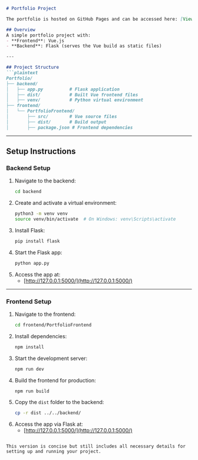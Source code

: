 
```markdown
# Portfolio Project

The portfolio is hosted on GitHub Pages and can be accessed here: [View Portfolio](https://erlendtregde.github.io/PortfolioGithubPages/)

## Overview
A simple portfolio project with:
- **Frontend**: Vue.js
- **Backend**: Flask (serves the Vue build as static files)

---

## Project Structure
```plaintext
Portfolio/
├── backend/
│   ├── app.py          # Flask application
│   ├── dist/           # Built Vue frontend files
│   ├── venv/           # Python virtual environment
├── frontend/
│   └── PortfolioFrontend/
│       ├── src/        # Vue source files
│       ├── dist/       # Build output
│       ├── package.json # Frontend dependencies
```

---

## Setup Instructions

### Backend Setup
1. Navigate to the backend:
   ```bash
   cd backend
   ```
2. Create and activate a virtual environment:
   ```bash
   python3 -m venv venv
   source venv/bin/activate  # On Windows: venv\Scripts\activate
   ```
3. Install Flask:
   ```bash
   pip install flask
   ```
4. Start the Flask app:
   ```bash
   python app.py
   ```
5. Access the app at:
   - [http://127.0.0.1:5000/](http://127.0.0.1:5000/)

---

### Frontend Setup
1. Navigate to the frontend:
   ```bash
   cd frontend/PortfolioFrontend
   ```
2. Install dependencies:
   ```bash
   npm install
   ```
3. Start the development server:
   ```bash
   npm run dev
   ```
4. Build the frontend for production:
   ```bash
   npm run build
   ```
5. Copy the `dist` folder to the backend:
   ```bash
   cp -r dist ../../backend/
   ```
6. Access the app via Flask at:
   - [http://127.0.0.1:5000/](http://127.0.0.1:5000/)
```

This version is concise but still includes all necessary details for setting up and running your project.
